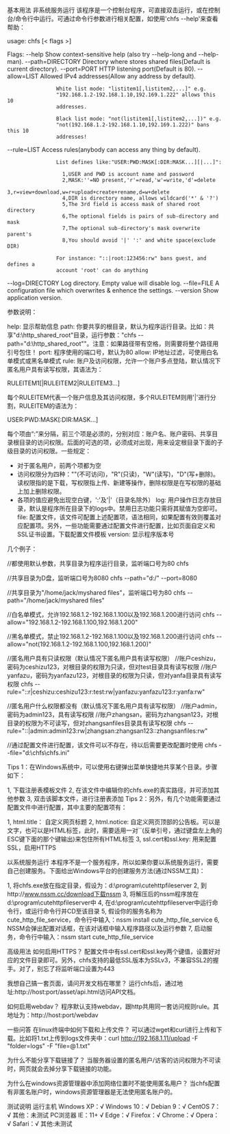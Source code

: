
基本用法
非系统服务运行
该程序是一个控制台程序，可直接双击运行，或在控制台/命令行中运行。可通过命令行参数进行相关配置，如使用'chfs --help'来查看帮助：

usage: chfs [< flags >]

Flags:
  --help            Show context-sensitive help (also try --help-long and
                    --help-man).
  --path=DIRECTORY  Directory where stores shared files(Default is current
                    directory).
  --port=PORT       HTTP listening port(Default is 80).
  --allow=LIST      Allowed IPv4 addresses(Allow any address by default).
                    
                    White list mode: "listitem1[,listitem2,...]" e.g.
                    "192.168.1.2-192.168.1.10,192.169.1.222" allows this 10
                    addresses.
                    
                    Black list mode: "not(listitem1[,listitem2,...])" e.g.
                    "not(192.168.1.2-192.168.1.10,192.169.1.222)" bans this 10
                    addresses!
  --rule=LIST       Access rules(anybody can access any thing by default).
                    
                    List defines like:"USER:PWD:MASK[:DIR:MASK...][|...]":
                    
                      1,USER and PWD is account name and password
                      2,MASK:''=NO present,'r'=read,'w'=write,'d'=delete
                      3,r=view+download,w=r+upload+create+rename,d=w+delete
                      4,DIR is directory name, allows wildcard('*' & '?')
                      5,The 3rd field is access mask of shared root directory
                      6,The optional fields is pairs of sub-directory and mask
                      7,The optional sub-directory's mask overwrite parent's
                      8,You should avoid '|' ':' and white space(exclude DIR)
                    
                    For instance: "::|root:123456:rw" bans guest, and defines a
                    account 'root' can do anything
  --log=DIRECTORY   Log directory. Empty value will disable log.
  --file=FILE       A configuration file which overwrites & enhence the settings.
  --version         Show application version.

参数说明：

help:	显示帮助信息
path:	你要共享的根目录，默认为程序运行目录。比如：共享"d:\http_shared_root"目录，运行参数："chfs --path="d:\http_shared_root""。注意：如果路径带有空格，则需要将整个路径用引号包住！
port:	程序使用的端口号，默认为80
allow:	IP地址过滤，可使用白名单模式或黑名单模式
rule:	账户及访问权限，允许一个账户多点登陆，默认情况下匿名用户具有读写权限，其语法为：

RULEITEM1[|RULEITEM2|RULEITEM3...]

每个RULEITEM代表一个账户信息及其访问权限，多个RULEITEM则用'|'进行分割，RULEITEM的语法为：

USER:PWD:MASK[:DIR:MASK...]

每个项由“:”来分隔，前三个项是必须的，分别对应：账户名、账户密码、共享目录根目录的访问权限。后面的可选的项，必须成对出现，用来设定根目录下面的子级目录的访问权限。一些规定：

* 对于匿名用户，前两个项都为空
* 访问权限分为四种：""(不可访问)，"R"(只读)，"W"(读写)，"D"(写+删除)。读权限指的是下载，写权限指上传、新建等操作，删除权限是在写权限的基础上加上删除权限。
* 各项的值应避免出现空白键，':'及'|'（目录名除外）
log:	用户操作日志存放目录，默认是程序所在目录下的logs中。禁用日志功能只需将其赋值为空即可。
file:	配置文件，该文件可配置上述配置项，语法相同，如果配置有效则覆盖对应配置项。另外，一些功能需要通过配置文件进行配置，比如页面自定义和SSL证书设置。下载配置文件模板
version:	显示程序版本号

几个例子：

//都使用默认参数，共享目录为程序运行目录，监听端口号为80
chfs

//共享目录为D盘，监听端口号为8080
chfs --path="d:/" --port=8080

//共享目录为"/home/jack/myshared files"，监听端口号为80
chfs --path="/home/jack/myshared files"

//白名单模式，允许192.168.1.2-192.168.1.100以及192.168.1.200进行访问
chfs --allow="192.168.1.2-192.168.1.100,192.168.1.200"

//黑名单模式，禁止192.168.1.2-192.168.1.100以及192.168.1.200进行访问
chfs --allow="not(192.168.1.2-192.168.1.100,192.168.1.200)"

//匿名用户具有只读权限（默认情况下匿名用户具有读写权限）
//账户ceshizu，密码为ceshizu123，对根目录的权限为只读，但对test目录具有读写权限
//账户yanfazu，密码为yanfazu123，对根目录的权限为只读，但对yanfa目录具有读写权限
chfs --rule="::r|ceshizu:ceshizu123:r:test:rw|yanfazu:yanfazu123:r:yanfa:rw"

//匿名用户什么权限都没有（默认情况下匿名用户具有读写权限）
//账户admin，密码为admin123，具有读写权限
//账户zhangsan，密码为zhangsan123，对根目录的权限为不可读写，但对zhangsanfiles目录具有读写权限
chfs --rule="::|admin:admin123:rw|zhangsan:zhangsan123::zhangsanfiles:rw"

//通过配置文件进行配置，该文件可以不存在，待以后需要更改配置时使用
chfs --file="d:\chfs\chfs.ini"

Tips 1：在Windows系统中，可以使用右键弹出菜单快捷地共享某个目录。步骤如下：

1, 下载注册表模板文件
2, 在该文件中编辑你的chfs.exe的真实路径，并可添加其他参数
3, 双击该脚本文件，进行注册表添加
Tips 2：另外，有几个功能需要通过配置文件中进行配置，其中主要的配置项有：

1, html.title： 自定义网页标题
2, html.notice: 自定义网页顶部的公告板。可以是文字，也可以是HTML标签，此时，需要适用一对``(反单引号，通过键盘左上角的ESC键下面的那个键输出)来包住所有HTML标签
3, ssl.cert和ssl.key: 用来配置SSL，启用HTTPS

以系统服务运行
本程序不是一个服务程序，所以如果你要以系统服务运行，需要自己创建服务。下面给出Windows平台的创建服务方法(通过NSSM工具)：

1, 将chfs.exe放在指定目录，假设为：d:\program\cutehttpfileserver
2, 到http://www.nssm.cc/download下载nssm
3, 将解压后的nssm程序放在d:\program\cutehttpfileserver中
4, 在d:\program\cutehttpfileserver中运行命令行，或运行命令行并CD至该目录
5, 假设你的服务名称为cute_http_file_service，命令行中输入：nssm install cute_http_file_service
6, NSSM会弹出配置对话框，在该对话框中输入程序路径以及运行参数
7, 启动服务，命令行中输入：nssm start cute_http_file_service

高级用法
如何启用HTTPS？
配置文件中有ssl.cert和ssl.key两个键值，设置好对应的文件目录即可。另外，chfs支持的最低SSL版本为SSLv3，不兼容SSL2的握手。对了，别忘了将监听端口设置为443

我想自己搞一套页面，请问开发文档在哪里？
运行chfs后，通过地址:http://host:port/asset/api.html访问API文档。

如何启用webdav？
程序默认支持webdav，跟http共用同一套访问规则rule。其地址为：http://host:port/webdav

一些问答
在linux终端中如何下载和上传文件？
可以通过wget和curl进行上传和下载。比如将1.txt上传到logs文件夹中：curl http://192.168.1.11/upload -F "folder=logs" -F "file=@1.txt"

为什么不能分享下载链接了？
当服务器设置的匿名用户/访客的访问权限为不可读时，网页就会去掉分享下载链接的功能。

为什么在windows资源管理器中添加网络位置时不能使用匿名用户？
当chfs配置有非匿名账户时，windows资源管理器是无法使用匿名账户的。

测试说明
运行主机
Windows XP：√
Windows 10：√
Debian 9：√
CentOS 7：√
其他：未测试
PC浏览器
IE：11+ √
Edge：√
Firefox：√
Chrome：√
Opera：√
Safari：√
其他:未测试
